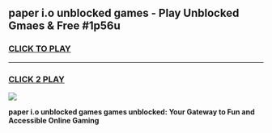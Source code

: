 
## paper i.o unblocked games - Play Unblocked Gmaes & Free #1p56u
<h3>
<a href="https://news.freeplayer.one?title=paper_i.o_unblocked_games&ref=03M">CLICK TO PLAY</a></h3>
<hr>

<h3>
<a href="https://news.freeplayer.one?title=paper_i.o_unblocked_games&ref=03M">CLICK 2 PLAY</a>
  
</h3>

<a href="https://news.freeplayer.one?title=paper_i.o_unblocked_games&ref=03M"><img src="https://clearcache.store/games.png"></a>


**paper i.o unblocked games games unblocked: Your Gateway to Fun and Accessible Online Gaming**
